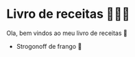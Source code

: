 # Livro de receitas :cook::book:

Ola, bem vindos ao meu livro de receitas :wave:

- Strogonoff de frango :chicken: